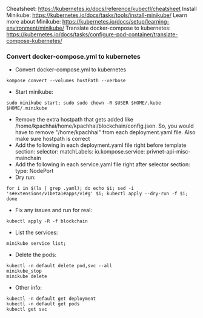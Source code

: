 Cheatsheet: https://kubernetes.io/docs/reference/kubectl/cheatsheet
Install Minikube: https://kubernetes.io/docs/tasks/tools/install-minikube/
Learn more about Minikube: https://kubernetes.io/docs/setup/learning-environment/minikube/
Translate docker-compose to kubernetes: https://kubernetes.io/docs/tasks/configure-pod-container/translate-compose-kubernetes/



### Convert docker-compose.yml to kubernetes
- Convert docker-compose.yml to kubernetes
```
kompose convert --volumes hostPath --verbose
```
- Start minikube:
```
sudo minikube start; sudo sudo chown -R $USER $HOME/.kube $HOME/.minikube
```
- Remove the extra hostpath that gets added like /home/kpachhai/home/kpachhai/blockchain/config.json. So, you would have to remove "/home/kpachhai" from each deployment.yaml file. Also make sure hostpath is correct
- Add the following in each deployment.yaml file right before template section:
  selector:
    matchLabels:
      io.kompose.service: privnet-api-misc-mainchain
- Add the following in each service.yaml file right after selector section:
  type: NodePort
- Dry run:
```
for i in $(ls | grep .yaml); do echo $i; sed -i 's#extensions/v1beta1#apps/v1#g' $i; kubectl apply --dry-run -f $i; done
```
- Fix any issues and run for real:
```
kubectl apply -R -f blockchain
```
- List the services:
```
minikube service list;
```
- Delete the pods:
```
kubectl -n default delete pod,svc --all
minikube_stop
minikube delete
```

- Other info:
```
kubectl -n default get deployment
kubectl -n default get pods
kubectl get svc
```